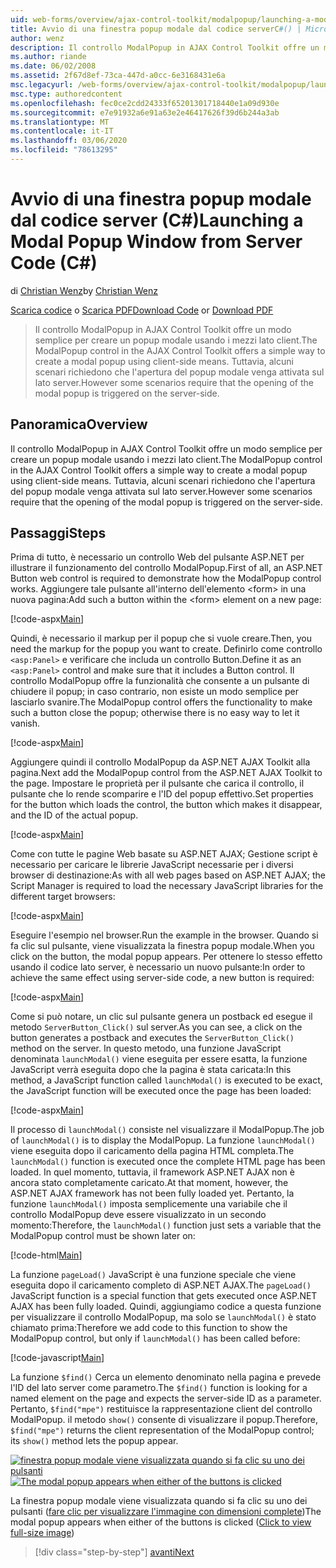 ```yaml
---
uid: web-forms/overview/ajax-control-toolkit/modalpopup/launching-a-modal-popup-window-from-server-code-cs
title: Avvio di una finestra popup modale dal codice serverC#() | Microsoft Docs
author: wenz
description: Il controllo ModalPopup in AJAX Control Toolkit offre un modo semplice per creare un popup modale usando i mezzi lato client. Tuttavia, alcuni scenari richiedono che t...
ms.author: riande
ms.date: 06/02/2008
ms.assetid: 2f67d8ef-73ca-447d-a0cc-6e3168431e6a
msc.legacyurl: /web-forms/overview/ajax-control-toolkit/modalpopup/launching-a-modal-popup-window-from-server-code-cs
msc.type: authoredcontent
ms.openlocfilehash: fec0ce2cdd24333f65201301718440e1a09d930e
ms.sourcegitcommit: e7e91932a6e91a63e2e46417626f39d6b244a3ab
ms.translationtype: MT
ms.contentlocale: it-IT
ms.lasthandoff: 03/06/2020
ms.locfileid: "78613295"
---
```

# <a name="launching-a-modal-popup-window-from-server-code-c"></a><span data-ttu-id="33e7f-104">Avvio di una finestra popup modale dal codice server (C#)</span><span class="sxs-lookup"><span data-stu-id="33e7f-104">Launching a Modal Popup Window from Server Code (C#)</span></span>

<span data-ttu-id="33e7f-105">di [Christian Wenz](https://github.com/wenz)</span><span class="sxs-lookup"><span data-stu-id="33e7f-105">by [Christian Wenz](https://github.com/wenz)</span></span>

<span data-ttu-id="33e7f-106">[Scarica codice](https://download.microsoft.com/download/2/4/0/24052038-f942-4336-905b-b60ae56f0dd5/ModalPopup1.cs.zip) o [Scarica PDF](https://download.microsoft.com/download/b/6/a/b6ae89ee-df69-4c87-9bfb-ad1eb2b23373/modalpopup1CS.pdf)</span><span class="sxs-lookup"><span data-stu-id="33e7f-106">[Download Code](https://download.microsoft.com/download/2/4/0/24052038-f942-4336-905b-b60ae56f0dd5/ModalPopup1.cs.zip) or [Download PDF](https://download.microsoft.com/download/b/6/a/b6ae89ee-df69-4c87-9bfb-ad1eb2b23373/modalpopup1CS.pdf)</span></span>

> <span data-ttu-id="33e7f-107">Il controllo ModalPopup in AJAX Control Toolkit offre un modo semplice per creare un popup modale usando i mezzi lato client.</span><span class="sxs-lookup"><span data-stu-id="33e7f-107">The ModalPopup control in the AJAX Control Toolkit offers a simple way to create a modal popup using client-side means.</span></span> <span data-ttu-id="33e7f-108">Tuttavia, alcuni scenari richiedono che l'apertura del popup modale venga attivata sul lato server.</span><span class="sxs-lookup"><span data-stu-id="33e7f-108">However some scenarios require that the opening of the modal popup is triggered on the server-side.</span></span>

## <a name="overview"></a><span data-ttu-id="33e7f-109">Panoramica</span><span class="sxs-lookup"><span data-stu-id="33e7f-109">Overview</span></span>

<span data-ttu-id="33e7f-110">Il controllo ModalPopup in AJAX Control Toolkit offre un modo semplice per creare un popup modale usando i mezzi lato client.</span><span class="sxs-lookup"><span data-stu-id="33e7f-110">The ModalPopup control in the AJAX Control Toolkit offers a simple way to create a modal popup using client-side means.</span></span> <span data-ttu-id="33e7f-111">Tuttavia, alcuni scenari richiedono che l'apertura del popup modale venga attivata sul lato server.</span><span class="sxs-lookup"><span data-stu-id="33e7f-111">However some scenarios require that the opening of the modal popup is triggered on the server-side.</span></span>

## <a name="steps"></a><span data-ttu-id="33e7f-112">Passaggi</span><span class="sxs-lookup"><span data-stu-id="33e7f-112">Steps</span></span>

<span data-ttu-id="33e7f-113">Prima di tutto, è necessario un controllo Web del pulsante ASP.NET per illustrare il funzionamento del controllo ModalPopup.</span><span class="sxs-lookup"><span data-stu-id="33e7f-113">First of all, an ASP.NET Button web control is required to demonstrate how the ModalPopup control works.</span></span> <span data-ttu-id="33e7f-114">Aggiungere tale pulsante all'interno dell'elemento &lt;form&gt; in una nuova pagina:</span><span class="sxs-lookup"><span data-stu-id="33e7f-114">Add such a button within the &lt;form&gt; element on a new page:</span></span>

[!code-aspx[Main](launching-a-modal-popup-window-from-server-code-cs/samples/sample1.aspx)]

<span data-ttu-id="33e7f-115">Quindi, è necessario il markup per il popup che si vuole creare.</span><span class="sxs-lookup"><span data-stu-id="33e7f-115">Then, you need the markup for the popup you want to create.</span></span> <span data-ttu-id="33e7f-116">Definirlo come controllo `<asp:Panel>` e verificare che includa un controllo Button.</span><span class="sxs-lookup"><span data-stu-id="33e7f-116">Define it as an `<asp:Panel>` control and make sure that it includes a Button control.</span></span> <span data-ttu-id="33e7f-117">Il controllo ModalPopup offre la funzionalità che consente a un pulsante di chiudere il popup; in caso contrario, non esiste un modo semplice per lasciarlo svanire.</span><span class="sxs-lookup"><span data-stu-id="33e7f-117">The ModalPopup control offers the functionality to make such a button close the popup; otherwise there is no easy way to let it vanish.</span></span>

[!code-aspx[Main](launching-a-modal-popup-window-from-server-code-cs/samples/sample2.aspx)]

<span data-ttu-id="33e7f-118">Aggiungere quindi il controllo ModalPopup da ASP.NET AJAX Toolkit alla pagina.</span><span class="sxs-lookup"><span data-stu-id="33e7f-118">Next add the ModalPopup control from the ASP.NET AJAX Toolkit to the page.</span></span> <span data-ttu-id="33e7f-119">Impostare le proprietà per il pulsante che carica il controllo, il pulsante che lo rende scomparire e l'ID del popup effettivo.</span><span class="sxs-lookup"><span data-stu-id="33e7f-119">Set properties for the button which loads the control, the button which makes it disappear, and the ID of the actual popup.</span></span>

[!code-aspx[Main](launching-a-modal-popup-window-from-server-code-cs/samples/sample3.aspx)]

<span data-ttu-id="33e7f-120">Come con tutte le pagine Web basate su ASP.NET AJAX; Gestione script è necessario per caricare le librerie JavaScript necessarie per i diversi browser di destinazione:</span><span class="sxs-lookup"><span data-stu-id="33e7f-120">As with all web pages based on ASP.NET AJAX; the Script Manager is required to load the necessary JavaScript libraries for the different target browsers:</span></span>

[!code-aspx[Main](launching-a-modal-popup-window-from-server-code-cs/samples/sample4.aspx)]

<span data-ttu-id="33e7f-121">Eseguire l'esempio nel browser.</span><span class="sxs-lookup"><span data-stu-id="33e7f-121">Run the example in the browser.</span></span> <span data-ttu-id="33e7f-122">Quando si fa clic sul pulsante, viene visualizzata la finestra popup modale.</span><span class="sxs-lookup"><span data-stu-id="33e7f-122">When you click on the button, the modal popup appears.</span></span> <span data-ttu-id="33e7f-123">Per ottenere lo stesso effetto usando il codice lato server, è necessario un nuovo pulsante:</span><span class="sxs-lookup"><span data-stu-id="33e7f-123">In order to achieve the same effect using server-side code, a new button is required:</span></span>

[!code-aspx[Main](launching-a-modal-popup-window-from-server-code-cs/samples/sample5.aspx)]

<span data-ttu-id="33e7f-124">Come si può notare, un clic sul pulsante genera un postback ed esegue il metodo `ServerButton_Click()` sul server.</span><span class="sxs-lookup"><span data-stu-id="33e7f-124">As you can see, a click on the button generates a postback and executes the `ServerButton_Click()` method on the server.</span></span> <span data-ttu-id="33e7f-125">In questo metodo, una funzione JavaScript denominata `launchModal()` viene eseguita per essere esatta, la funzione JavaScript verrà eseguita dopo che la pagina è stata caricata:</span><span class="sxs-lookup"><span data-stu-id="33e7f-125">In this method, a JavaScript function called `launchModal()` is executed to be exact, the JavaScript function will be executed once the page has been loaded:</span></span>

[!code-aspx[Main](launching-a-modal-popup-window-from-server-code-cs/samples/sample6.aspx)]

<span data-ttu-id="33e7f-126">Il processo di `launchModal()` consiste nel visualizzare il ModalPopup.</span><span class="sxs-lookup"><span data-stu-id="33e7f-126">The job of `launchModal()` is to display the ModalPopup.</span></span> <span data-ttu-id="33e7f-127">La funzione `launchModal()` viene eseguita dopo il caricamento della pagina HTML completa.</span><span class="sxs-lookup"><span data-stu-id="33e7f-127">The `launchModal()` function is executed once the complete HTML page has been loaded.</span></span> <span data-ttu-id="33e7f-128">In quel momento, tuttavia, il framework ASP.NET AJAX non è ancora stato completamente caricato.</span><span class="sxs-lookup"><span data-stu-id="33e7f-128">At that moment, however, the ASP.NET AJAX framework has not been fully loaded yet.</span></span> <span data-ttu-id="33e7f-129">Pertanto, la funzione `launchModal()` imposta semplicemente una variabile che il controllo ModalPopup deve essere visualizzato in un secondo momento:</span><span class="sxs-lookup"><span data-stu-id="33e7f-129">Therefore, the `launchModal()` function just sets a variable that the ModalPopup control must be shown later on:</span></span>

[!code-html[Main](launching-a-modal-popup-window-from-server-code-cs/samples/sample7.html)]

<span data-ttu-id="33e7f-130">La funzione `pageLoad()` JavaScript è una funzione speciale che viene eseguita dopo il caricamento completo di ASP.NET AJAX.</span><span class="sxs-lookup"><span data-stu-id="33e7f-130">The `pageLoad()` JavaScript function is a special function that gets executed once ASP.NET AJAX has been fully loaded.</span></span> <span data-ttu-id="33e7f-131">Quindi, aggiungiamo codice a questa funzione per visualizzare il controllo ModalPopup, ma solo se `launchModal()` è stato chiamato prima:</span><span class="sxs-lookup"><span data-stu-id="33e7f-131">Therefore we add code to this function to show the ModalPopup control, but only if `launchModal()` has been called before:</span></span>

[!code-javascript[Main](launching-a-modal-popup-window-from-server-code-cs/samples/sample8.js)]

<span data-ttu-id="33e7f-132">La funzione `$find()` Cerca un elemento denominato nella pagina e prevede l'ID del lato server come parametro.</span><span class="sxs-lookup"><span data-stu-id="33e7f-132">The `$find()` function is looking for a named element on the page and expects the server-side ID as a parameter.</span></span> <span data-ttu-id="33e7f-133">Pertanto, `$find("mpe")` restituisce la rappresentazione client del controllo ModalPopup. il metodo `show()` consente di visualizzare il popup.</span><span class="sxs-lookup"><span data-stu-id="33e7f-133">Therefore, `$find("mpe")` returns the client representation of the ModalPopup control; its `show()` method lets the popup appear.</span></span>

<span data-ttu-id="33e7f-134">[![finestra popup modale viene visualizzata quando si fa clic su uno dei pulsanti](launching-a-modal-popup-window-from-server-code-cs/_static/image2.png)](launching-a-modal-popup-window-from-server-code-cs/_static/image1.png)</span><span class="sxs-lookup"><span data-stu-id="33e7f-134">[![The modal popup appears when either of the buttons is clicked](launching-a-modal-popup-window-from-server-code-cs/_static/image2.png)](launching-a-modal-popup-window-from-server-code-cs/_static/image1.png)</span></span>

<span data-ttu-id="33e7f-135">La finestra popup modale viene visualizzata quando si fa clic su uno dei pulsanti ([fare clic per visualizzare l'immagine con dimensioni complete](launching-a-modal-popup-window-from-server-code-cs/_static/image3.png))</span><span class="sxs-lookup"><span data-stu-id="33e7f-135">The modal popup appears when either of the buttons is clicked ([Click to view full-size image](launching-a-modal-popup-window-from-server-code-cs/_static/image3.png))</span></span>

> [!div class="step-by-step"]
> [<span data-ttu-id="33e7f-136">avanti</span><span class="sxs-lookup"><span data-stu-id="33e7f-136">Next</span></span>](using-modalpopup-with-a-repeater-control-cs.md)
